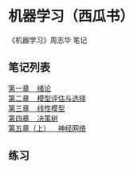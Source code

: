 # 机器学习（西瓜书）
《机器学习》周志华 笔记

## 笔记列表
[第一章&nbsp;&nbsp;&nbsp;&nbsp;绪论](http://www.cnblogs.com/lyu0709/p/6941548.html) 
<br>
[第二章&nbsp;&nbsp;&nbsp;&nbsp;模型评估与选择](http://www.cnblogs.com/lyu0709/p/7002820.html)
<br>
[第三章&nbsp;&nbsp;&nbsp;&nbsp;线性模型](http://www.cnblogs.com/lyu0709/p/7054786.html)
<br>
[第四章&nbsp;&nbsp;&nbsp;&nbsp;决策树](http://www.cnblogs.com/lyu0709/p/7232650.html)
<br>
[第五章（上）&nbsp;&nbsp;&nbsp;&nbsp;神经网络](http://www.cnblogs.com/lyu0709/p/7235271.html)

## 练习


